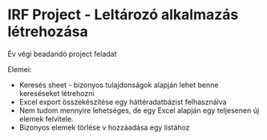 # IRF Project - Leltározó alkalmazás létrehozása
Év végi beadandó project feladat

Elemei:
* Keresés sheet - bizonyos tulajdonságok alapján lehet benne kereséseket létrehozni
* Excel export összekészítése egy háttéradatbázist felhasználva
* Nem tudom mennyire lehetséges, de egy Excel alapján egy teljesenen új elemek felvitele.
* Bizonyos elemek törlése v hozzáadása egy listához


